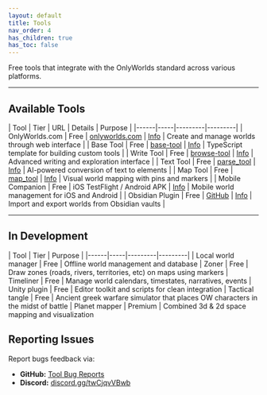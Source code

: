 ```yaml
---
layout: default
title: Tools
nav_order: 4
has_children: true
has_toc: false
---
```

 

Free tools that integrate with the OnlyWorlds standard across various platforms. 

---

## Available Tools

| Tool | Tier | URL | Details | Purpose |
|------|-----|---------|---------|
| OnlyWorlds.com | Free | [onlyworlds.com](https://onlyworlds.com) | [Info](onlyworlds-com) | Create and manage worlds through web interface |
| Base Tool | Free | [base-tool](https://base-tool.onlyworlds.com/) | [Info](base-tool) | TypeScript template for building custom tools |
| Write Tool | Free | [browse-tool](https://onlyworlds.github.io/browse-tool/) | [Info](write-tool) | Advanced writing and exploration interface |
| Text Tool | Free | [parse_tool](https://onlyworlds.com/parse_tool) | [Info](text-tool) | AI-powered conversion of text to elements |
| Map Tool | Free | [map_tool](https://onlyworlds.com/map_tool) | [Info](map-tool) | Visual world mapping with pins and markers |
| Mobile Companion | Free | iOS TestFlight / Android APK | [Info](mobile-companion) | Mobile world management for iOS and Android |
| Obsidian Plugin | Free | [GitHub](https://github.com/OnlyWorlds/obsidian-plugin) | [Info](obsidian-plugin) | Import and export worlds from Obsidian vaults |

 
---

## In Development

| Tool | Tier | Purpose |
|------|-----|---------|---------| 
| Local world manager | Free | Offline world management and database 
| Zoner | Free | Draw zones (roads, rivers, territories, etc) on maps using markers
| Timeliner | Free | Manage world calendars, timestates, narratives, events
| Unity plugin | Free | Editor toolkit and scripts for clean integration
| Tactical tangle | Free | Ancient greek warfare simulator that places OW characters in the midst of battle
| Planet mapper | Premium | Combined 3d & 2d space mapping and visualization

 


## Reporting Issues

Report bugs feedback via:

- **GitHub:** [Tool Bug Reports](https://github.com/OnlyWorlds/OnlyWorlds/discussions/categories/software)
- **Discord:** [discord.gg/twCjqvVBwb](https://discord.gg/twCjqvVBwb)